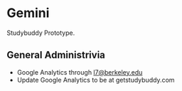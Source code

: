 # Gemini

Studybuddy Prototype.

## General Administrivia

- Google Analytics through l7@berkeley.edu
- Update Google Analytics to be at getstudybuddy.com

